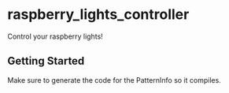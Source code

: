 # raspberry_lights_controller

Control your raspberry lights!

## Getting Started

Make sure to generate the code for the PatternInfo so it compiles.
